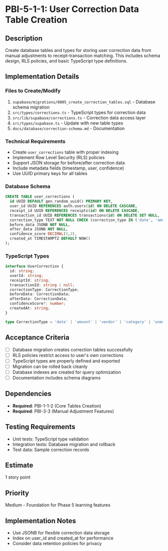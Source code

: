# PBI-5-1-1: User Correction Data Table Creation

## Description

Create database tables and types for storing user correction data from manual adjustments
to receipt-transaction matching. This includes schema design, RLS policies, and basic
TypeScript type definitions.

## Implementation Details

### Files to Create/Modify

1. `supabase/migrations/0005_create_correction_tables.sql` - Database schema migration
2. `src/types/corrections.ts` - TypeScript types for correction data
3. `src/lib/supabase/corrections.ts` - Correction data access layer
4. `src/types/supabase.ts` - Update with new table types
5. `docs/database/correction-schema.md` - Documentation

### Technical Requirements

- Create `user_corrections` table with proper indexing
- Implement Row Level Security (RLS) policies
- Support JSON storage for before/after correction data
- Include metadata fields (timestamp, user, confidence)
- Use UUID primary keys for all tables

### Database Schema

```sql
CREATE TABLE user_corrections (
  id UUID DEFAULT gen_random_uuid() PRIMARY KEY,
  user_id UUID REFERENCES auth.users(id) ON DELETE CASCADE,
  receipt_id UUID REFERENCES receipts(id) ON DELETE CASCADE,
  transaction_id UUID REFERENCES transactions(id) ON DELETE SET NULL,
  correction_type TEXT NOT NULL CHECK (correction_type IN ('date', 'amount', 'vendor', 'category', 'unmatch')),
  before_data JSONB NOT NULL,
  after_data JSONB NOT NULL,
  confidence_score DECIMAL(3,2),
  created_at TIMESTAMPTZ DEFAULT NOW()
);
```

### TypeScript Types

```typescript
interface UserCorrection {
  id: string;
  userId: string;
  receiptId: string;
  transactionId: string | null;
  correctionType: CorrectionType;
  beforeData: CorrectionData;
  afterData: CorrectionData;
  confidenceScore?: number;
  createdAt: string;
}

type CorrectionType = 'date' | 'amount' | 'vendor' | 'category' | 'unmatch';
```

## Acceptance Criteria

- [ ] Database migration creates correction tables successfully
- [ ] RLS policies restrict access to user's own corrections
- [ ] TypeScript types are properly defined and exported
- [ ] Migration can be rolled back cleanly
- [ ] Database indexes are created for query optimization
- [ ] Documentation includes schema diagrams

## Dependencies

- **Required**: PBI-1-1-2 (Core Tables Creation)
- **Required**: PBI-3-3 (Manual Adjustment Features)

## Testing Requirements

- Unit tests: TypeScript type validation
- Integration tests: Database migration and rollback
- Test data: Sample correction records

## Estimate

1 story point

## Priority

Medium - Foundation for Phase 5 learning features

## Implementation Notes

- Use JSONB for flexible correction data storage
- Index on user_id and created_at for performance
- Consider data retention policies for privacy
